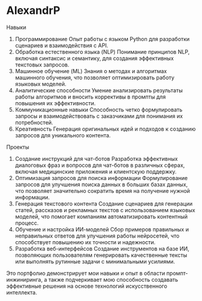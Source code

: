 # AlexandrP
Навыки

1. Программирование
  Опыт работы с языком Python для разработки сценариев и взаимодействия с API.
2. Обработка естественного языка (NLP)
  Понимание принципов NLP, включая синтаксис и семантику, для создания эффективных текстовых запросов.
3. Машинное обучение (ML)
  Знания о методах и алгоритмах машинного обучения, что позволяет оптимизировать работу языковых моделей.
4. Аналитические способности
  Умение анализировать результаты работы алгоритмов и вносить коррективы в промпты для повышения их эффективности.
5. Коммуникационные навыки
  Способность четко формулировать запросы и взаимодействовать с заказчиками для понимания их потребностей.
6. Креативность
  Генерация оригинальных идей и подходов к созданию запросов для уникального контента.

  Проекты
1. Создание инструкций для чат-ботов
  Разработка эффективных диалоговых фраз и вопросов для чат-ботов в различных сферах, включая медицинские приложения и клиентскую поддержку.
2. Оптимизация запросов для поиска информации
  Формулирование запросов для улучшения поиска данных в больших базах данных, что позволяет значительно сократить время на получение нужной информации.
3. Генерация текстового контента
  Создание сценариев для генерации статей, рассказов и рекламных текстов с использованием языковых моделей, что помогает компаниям автоматизировать контентный процесс.
4. Обучение и настройка ИИ-моделей
  Сбор примеров правильных и неправильных ответов для улучшения работы нейросетей, что способствует повышению их точности и надежности.
5. Разработка веб-интерфейсов
  Создание инструментов на базе ИИ, позволяющих пользователям генерировать качественные тексты или выполнять рутинные задачи с минимальными усилиями.

 Это портфолио демонстрирует мои навыки и опыт в области промпт-инжиниринга, а также подчеркивает мою способность создавать эффективные решения на основе технологий искусственного интеллекта.
